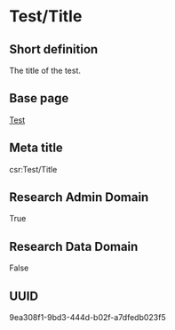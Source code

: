 # Test/Title
## Short definition
The title of the test.
## Base page
[Test](../Objects/Test.md)
## Meta title
csr:Test/Title
## Research Admin Domain
True
## Research Data Domain
False
## UUID
9ea308f1-9bd3-444d-b02f-a7dfedb023f5
